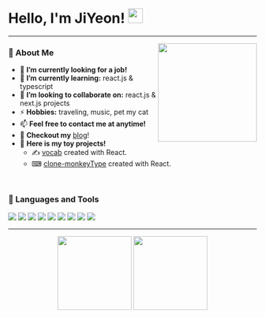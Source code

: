 # Hello, I'm JiYeon! <img src="https://raw.githubusercontent.com/MartinHeinz/MartinHeinz/master/wave.gif" width="30px" height="30px" />

---

<!-- credits for gif https://gph.is/g/ZWg5jr7 -->
<img align="right" width="200" src="https://avatars.githubusercontent.com/u/65294323?v=4">

### 🧐 About Me

<!-- - 🔭 **I’m currently working on:** ML models -->
- 🔭 **I’m currently looking for a job!**
- 🌱 **I’m currently learning:** react.js & typescript
- 👯 **I’m looking to collaborate on:** react.js & next.js projects
- ⚡ **Hobbies:** traveling, music, pet my cat
- 📫 **Feel free to contact me at anytime!**
- 📝 **Checkout my** [blog](https://itinerant.tistory.com/)!
- 🚀 **Here is my toy projects!**
  - ✍️ [vocab](react-vocab.vercel.app) created with React.
  - ⌨ [clone-monkeyType](https://jiyeon-dev.github.io/clone_monkeyType/) created with React. 

<br />

### 🔨 Languages and Tools
<!-- https://github.com/Ileriayo/markdown-badges -->
<p>
<img src="https://shields.io/badge/JavaScript-F7DF1E?logo=JavaScript&logoColor=000&style=for-the-badge"> 
<img src="https://img.shields.io/badge/-ReactJs-61DAFB?logo=react&logoColor=white&style=for-the-badge"> 
<img src="https://img.shields.io/badge/Vue.js-35495E?logo=vuedotjs&logoColor=4FC08D&style=for-the-badge">
<img src="https://img.shields.io/badge/css3-%231572B6.svg?style=for-the-badge&logo=css3&logoColor=white">
<img src="https://img.shields.io/badge/tailwindcss-%2338B2AC.svg?style=for-the-badge&logo=tailwind-css&logoColor=white">
<img src="https://img.shields.io/badge/jquery-%230769AD.svg?style=for-the-badge&logo=jquery&logoColor=white">
<img src="https://img.shields.io/badge/java-%23ED8B00.svg?style=for-the-badge&logo=openjdk&logoColor=white">
<img src="https://img.shields.io/badge/spring-%236DB33F.svg?style=for-the-badge&logo=spring&logoColor=white">
<img src="https://img.shields.io/badge/mysql-%2300f.svg?style=for-the-badge&logo=mysql&logoColor=white">
</p>

---

<p align="center">
<img height="150px" src="https://github-readme-stats.vercel.app/api?username=jiyeon-dev&show_icons=true&hide_title=true&hide_border=true&theme=graywhite" />
<img height="150px" src="https://github-readme-stats.vercel.app/api/top-langs/?username=jiyeon-dev&show_icons=true&layout=compact&langs_count=6&hide_title=true&hide_border=true&theme=graywhite" />
</p>
